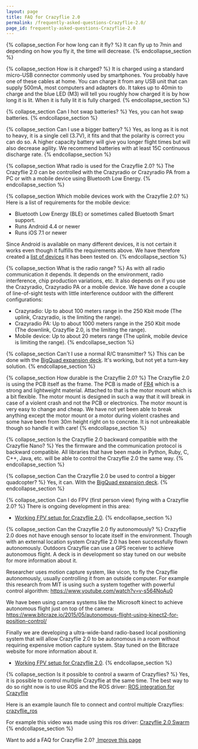 ```yaml
---
layout: page
title: FAQ for Crazyflie 2.0
permalink: /frequently-asked-questions-Crazyflie-2.0/
page_id: frequently-asked-questions-Crazyflie-2.0
---
```


{% collapse_section For how long can it fly? %}
It can fly up to 7min and depending on how you fly it, the time will decrease.
{% endcollapse_section %}

{% collapse_section How is it charged? %}
It is charged using a standard micro-USB connector commonly used by smartphones. You probably have one of these cables at home. You can charge it from any USB unit that can supply 500mA, most computers and adapters do. It takes up to 40min to charge and the blue LED (M3) will tell you roughly how charged it is by how long it is lit. When it is fully lit it is fully charged.
{% endcollapse_section %}

{% collapse_section Can I hot swap batteries? %}
Yes, you can hot swap batteries.
{% endcollapse_section %}

{% collapse_section Can I use a bigger battery? %}
Yes, as long as it is not to heavy, it is a single cell (3.7V), it fits and that the polarity is correct you can do so. A higher capacity battery will give you longer flight times but will also decrease agility. We recommend batteries with at least 15C continuous discharge rate.
{% endcollapse_section %}

{% collapse_section What radio is used for the Crazyflie 2.0? %}
The Crazyflie 2.0 can be controlled with the Crazyradio or Crazyradio PA from a PC or with a mobile device using Bluetooth Low Energy.
{% endcollapse_section %}

{% collapse_section Which mobile devices work with the Crazyflie 2.0? %}
Here is a list of requirements for the mobile device:

* Bluetooth Low Energy (BLE) or sometimes called Bluetooth Smart support.
* Runs Android 4.4 or newer
* Runs iOS 7.1 or newer

Since Android is available on many different devices, it is not certain it works even though it fulfills the requirements above. We have therefore created a [list of devices](https://wiki.bitcraze.io/doc:crazyflie:client:cfandroid:index#android_device_compatibility)
it has been tested on. 
{% endcollapse_section %}

{% collapse_section What is the radio range? %}
As with all radio communication it depends. It depends on the environment, radio interference, chip production variations, etc. It also depends on if you use the Crazyradio, Crazyradio PA or a mobile device. We have done a couple of line-of-sight tests with little interference outdoor with the different configurations:


* Crazyradio: Up to about 100 meters range in the 250 Kbit mode (The uplink, Crazyradio, is the limiting the range).
* Crazyradio PA: Up to about 1000 meters range in the 250 Kbit mode (The downlink, Crazyflie 2.0, is the limiting the range).
* Mobile device: Up to about 20 meters range (The uplink, mobile device is limiting the range).
{% endcollapse_section %}

{% collapse_section Can't I use a normal R/C transmitter? %}
This can be done with the [BigQuad expansion deck](https://www.bitcraze.io/bigquad-deck/). It's working, but not yet a turn-key solution.
{% endcollapse_section %}

{% collapse_section How durable is the Crazyflie 2.0? %}
The Crazyflie 2.0 is using the PCB itself as the frame. The PCB is made of [FR4](https://en.wikipedia.org/wiki/FR-4) which is a strong and lightweight material. Attached to that is the motor mount which is a bit flexible. The motor mount is designed in such a way that it will break in case of a violent crash and not the PCB or electronics. The motor mount is very easy to change and cheap. We have not yet been able to break anything except the motor mount or a motor during violent crashes and some have been from 30m height right on to concrete. It is not unbreakable though so handle it with care!
{% endcollapse_section %}

{% collapse_section Is the Crazyflie 2.0 backward compatible with the Crazyflie Nano? %}
Yes the firmware and the communication protocol is backward compatible. All libraries that have been made in Python, Ruby, C, C++, Java, etc. will be able to control the Crazyflie 2.0 the same way.
{% endcollapse_section %}

{% collapse_section Can the Crazyflie 2.0 be used to control a bigger quadcopter? %}
Yes, it can. With the [BigQuad expansion deck](https://www.bitcraze.io/bigquad-deck/).
{% endcollapse_section %}

{% collapse_section Can I do FPV (first person view) flying with a Crazyflie 2.0? %}
There is ongoing development in this area:

* [Working FPV setup for Crazyflie 2.0](https://forum.bitcraze.io/viewtopic.php?f=6&p=8295).
{% endcollapse_section %}

{% collapse_section Can the Crazyflie 2.0 fly autonomously? %}
Crazyflie 2.0 does not have enough sensor to locate itself in the environment. Though with an external location system Crazyflie 2.0 has been successfully flown autonomously. Outdoors Crazyflie can use a GPS receiver to achieve autonomous flight. A deck is in development so stay tuned on our website for more information about it.

Researcher uses motion capture system, like vicon, to fly the Crazyflie autonomously, usually controlling it from an outside computer. For example this research from MIT is using such a system together with powerful control algorithm: <https://www.youtube.com/watch?v=v-s564NoAu0>

We have been using camera systems like the Microsoft kinect to achieve autonomous flight just on top of the camera:  <https://www.bitcraze.io/2015/05/autonomous-flight-using-kinect2-for-position-control/>

Finally we are developing a ultra-wide-band radio-based local positioning system that will allow Crazyflie 2.0 to be autonomous in a room without requiring expensive motion capture system. Stay tuned on the Bitcraze website for more information about it.

* [Working FPV setup for Crazyflie 2.0](https://forum.bitcraze.io/viewtopic.php?f=6&p=8295).
{% endcollapse_section %}

{% collapse_section Is it possible to control a swarm of Crazyflies? %}
Yes, it is possible to control multiple Crazyflie at the same time. The best way to do so right now is to use ROS and the ROS driver:
[ROS integration for Crazyflie](http://wiki.ros.org/crazyflie)


Here is an example launch file to connect and control multiple Crazyflies:
[crazyflie_ros](https://github.com/whoenig/crazyflie_ros/blob/master/crazyflie_demo/launch/multi_hover_vicon.launch)


For example this video was made using this ros driver: 
[Crazyflie 2.0 Swarm](https://www.youtube.com/watch?v=gH1Fcf597So)
{% endcollapse_section %}


 <div class="col-md-12">
                <p class="text-right">Want to add a FAQ for Crazyflie 2.0? <a href="https://github.com/bitcraze/bitcraze-website/edit/master/src/{{page.path}}"><i class="fa fa-pencil"></i> &nbsp;Improve this page</a></p>
</div>
    